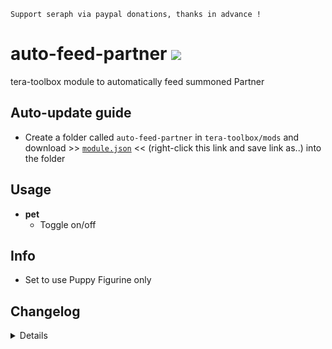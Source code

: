 ```
Support seraph via paypal donations, thanks in advance !
```

# auto-feed-partner [![](https://img.shields.io/badge/paypal-donate-333333.svg?colorA=0070BA&colorB=333333)](https://www.paypal.me/seraphinush)
tera-toolbox module to automatically feed summoned Partner

## Auto-update guide
- Create a folder called `auto-feed-partner` in `tera-toolbox/mods` and download >> [`module.json`](https://raw.githubusercontent.com/seraphinush-gaming/auto-feed-partner/master/module.json) << (right-click this link and save link as..) into the folder

## Usage
- __pet__
  - Toggle on/off

## Info
- Set to use Puppy Figurine only

## Changelog
<details>

    2.00
    - Removed spawning partner option
    - Removed `set` option
    1.03
    - Removed `fishing` option
    1.02
    - Added respawn feature upon changing zone after fishing
    - Added dynamic definition load
    1.01
    - Incorporated `tera-game-state`
    - Added mount check
    1.00
    - Initial commit

</details>